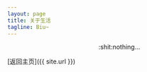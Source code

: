 ```yaml
---
layout: page
title: 关于生活
tagline: Biu~
---
```


<div style="text-align:center">:shit:nothing...</div>

[返回主页]({{ site.url }})
